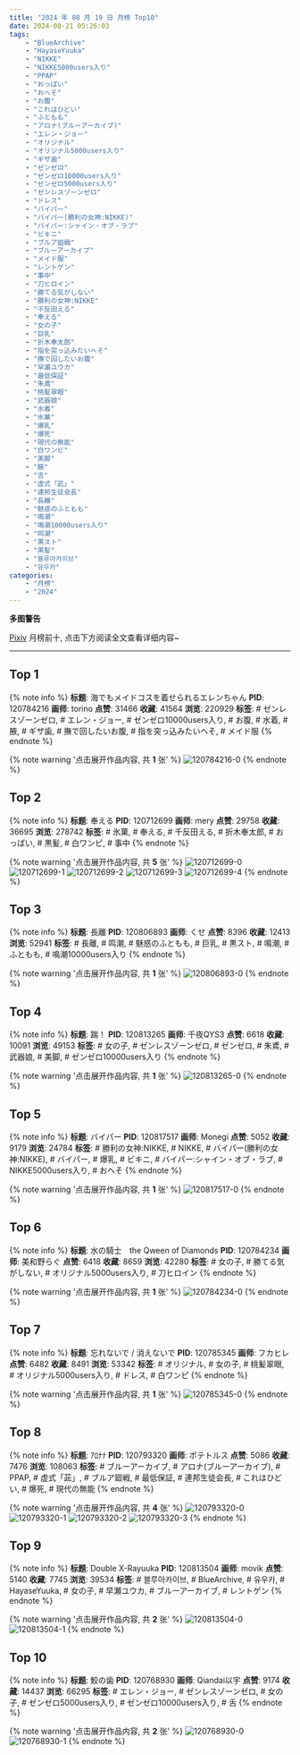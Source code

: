 ```yaml
---
title: "2024 年 08 月 19 日 月榜 Top10"
date: 2024-08-21 05:26:03
tags:
    - "BlueArchive"
    - "HayaseYuuka"
    - "NIKKE"
    - "NIKKE5000users入り"
    - "PPAP"
    - "おっぱい"
    - "おへそ"
    - "お腹"
    - "これはひどい"
    - "ふともも"
    - "アロナ(ブルーアーカイブ)"
    - "エレン・ジョー"
    - "オリジナル"
    - "オリジナル5000users入り"
    - "ギザ歯"
    - "ゼンゼロ"
    - "ゼンゼロ10000users入り"
    - "ゼンゼロ5000users入り"
    - "ゼンレスゾーンゼロ"
    - "ドレス"
    - "バイパー"
    - "バイパー(勝利の女神:NIKKE)"
    - "バイパー:シャイン・オブ・ラブ"
    - "ビキニ"
    - "ブルア廻戦"
    - "ブルーアーカイブ"
    - "メイド服"
    - "レントゲン"
    - "事中"
    - "刀ヒロイン"
    - "勝てる気がしない"
    - "勝利の女神:NIKKE"
    - "千反田える"
    - "奉える"
    - "女の子"
    - "巨乳"
    - "折木奉太郎"
    - "指を突っ込みたいへそ"
    - "撫で回したいお腹"
    - "早瀬ユウカ"
    - "最低保証"
    - "朱鳶"
    - "桃髪翠眼"
    - "武器娘"
    - "水着"
    - "氷菓"
    - "爆乳"
    - "爆死"
    - "現代の無能"
    - "白ワンピ"
    - "美脚"
    - "腋"
    - "舌"
    - "虚式「茈」"
    - "連邦生徒会長"
    - "長離"
    - "魅惑のふともも"
    - "鳴潮"
    - "鳴潮10000users入り"
    - "鸣潮"
    - "黒スト"
    - "黒髪"
    - "블루아카이브"
    - "유우카"
categories:
    - "月榜"
    - "2024"
---
```


<i class="fa fa-triangle-exclamation"></i>**多图警告**<i class="fa fa-triangle-exclamation"></i>

[Pixiv](https://www.pixiv.net/) 月榜前十, 点击下方阅读全文查看详细内容~

<!-- more -->

---

## Top 1

{% note info %}
**标题**: 海でもメイドコスを着せられるエレンちゃん
**PID**: 120784216 **画师**: torino
**点赞**: 31466 **收藏**: 41564 **浏览**: 220929
**标签**: # ゼンレスゾーンゼロ, # エレン・ジョー, # ゼンゼロ10000users入り, # お腹, # 水着, # 腋, # ギザ歯, # 撫で回したいお腹, # 指を突っ込みたいへそ, # メイド服
{% endnote %}

{% note warning '点击展开作品内容, 共 **1** 张' %}
![120784216-0](https://i.pixiv.re/img-original/img/2024/07/23/00/00/25/120784216_p0.jpg)
{% endnote %}

## Top 2

{% note info %}
**标题**: 奉える
**PID**: 120712699 **画师**: mery
**点赞**: 29758 **收藏**: 36695 **浏览**: 278742
**标签**: # 氷菓, # 奉える, # 千反田える, # 折木奉太郎, # おっぱい, # 黒髪, # 白ワンピ, # 事中
{% endnote %}

{% note warning '点击展开作品内容, 共 **5** 张' %}
![120712699-0](https://i.pixiv.re/img-original/img/2024/07/21/01/53/54/120712699_p0.png)
![120712699-1](https://i.pixiv.re/img-original/img/2024/07/21/01/53/54/120712699_p1.png)
![120712699-2](https://i.pixiv.re/img-original/img/2024/07/21/01/53/54/120712699_p2.png)
![120712699-3](https://i.pixiv.re/img-original/img/2024/07/21/01/53/54/120712699_p3.png)
![120712699-4](https://i.pixiv.re/img-original/img/2024/07/21/01/53/54/120712699_p4.png)
{% endnote %}

## Top 3

{% note info %}
**标题**: 長離
**PID**: 120806893 **画师**: くせ
**点赞**: 8396 **收藏**: 12413 **浏览**: 52941
**标签**: # 長離, # 鸣潮, # 魅惑のふともも, # 巨乳, # 黒スト, # 鳴潮, # ふともも, # 鳴潮10000users入り
{% endnote %}

{% note warning '点击展开作品内容, 共 **1** 张' %}
![120806893-0](https://i.pixiv.re/img-original/img/2024/07/23/10/00/01/120806893_p0.png)
{% endnote %}

## Top 4

{% note info %}
**标题**: 踹！
**PID**: 120813265 **画师**: 千夜QYS3
**点赞**: 6618 **收藏**: 10091 **浏览**: 49153
**标签**: # 女の子, # ゼンレスゾーンゼロ, # ゼンゼロ, # 朱鳶, # 武器娘, # 美脚, # ゼンゼロ10000users入り
{% endnote %}

{% note warning '点击展开作品内容, 共 **1** 张' %}
![120813265-0](https://i.pixiv.re/img-original/img/2024/07/23/15/58/22/120813265_p0.png)
{% endnote %}

## Top 5

{% note info %}
**标题**: バイパー
**PID**: 120817517 **画师**: Monegi
**点赞**: 5052 **收藏**: 9179 **浏览**: 24784
**标签**: # 勝利の女神:NIKKE, # NIKKE, # バイパー(勝利の女神:NIKKE), # バイパー, # 爆乳, # ビキニ, # バイパー:シャイン・オブ・ラブ, # NIKKE5000users入り, # おへそ
{% endnote %}

{% note warning '点击展开作品内容, 共 **1** 张' %}
![120817517-0](https://i.pixiv.re/img-original/img/2024/07/23/19/19/53/120817517_p0.jpg)
{% endnote %}

## Top 6

{% note info %}
**标题**: 水の騎士　the Qween of Diamonds
**PID**: 120784234 **画师**: 美和野らぐ
**点赞**: 6418 **收藏**: 8659 **浏览**: 42280
**标签**: # 女の子, # 勝てる気がしない, # オリジナル5000users入り, # 刀ヒロイン
{% endnote %}

{% note warning '点击展开作品内容, 共 **1** 张' %}
![120784234-0](https://i.pixiv.re/img-original/img/2024/07/23/00/00/28/120784234_p0.png)
{% endnote %}

## Top 7

{% note info %}
**标题**: 忘れないで / 消えないで
**PID**: 120785345 **画师**: フカヒレ
**点赞**: 6482 **收藏**: 8491 **浏览**: 53342
**标签**: # オリジナル, # 女の子, # 桃髪翠眼, # オリジナル5000users入り, # ドレス, # 白ワンピ
{% endnote %}

{% note warning '点击展开作品内容, 共 **1** 张' %}
![120785345-0](https://i.pixiv.re/img-original/img/2024/07/23/00/30/03/120785345_p0.jpg)
{% endnote %}

## Top 8

{% note info %}
**标题**: ｱﾛﾅﾅ
**PID**: 120793320 **画师**: ポテトルス
**点赞**: 5086 **收藏**: 7476 **浏览**: 108063
**标签**: # ブルーアーカイブ, # アロナ(ブルーアーカイブ), # PPAP, # 虚式「茈」, # ブルア廻戦, # 最低保証, # 連邦生徒会長, # これはひどい, # 爆死, # 現代の無能
{% endnote %}

{% note warning '点击展开作品内容, 共 **4** 张' %}
![120793320-0](https://i.pixiv.re/img-original/img/2024/07/23/04/09/05/120793320_p0.jpg)
![120793320-1](https://i.pixiv.re/img-original/img/2024/07/23/04/09/05/120793320_p1.jpg)
![120793320-2](https://i.pixiv.re/img-original/img/2024/07/23/04/09/05/120793320_p2.jpg)
![120793320-3](https://i.pixiv.re/img-original/img/2024/07/23/04/09/05/120793320_p3.jpg)
{% endnote %}

## Top 9

{% note info %}
**标题**: Double X-Rayuuka
**PID**: 120813504 **画师**: movik
**点赞**: 5140 **收藏**: 7745 **浏览**: 39534
**标签**: # 블루아카이브, # BlueArchive, # 유우카, # HayaseYuuka, # 女の子, # 早瀬ユウカ, # ブルーアーカイブ, # レントゲン
{% endnote %}

{% note warning '点击展开作品内容, 共 **2** 张' %}
![120813504-0](https://i.pixiv.re/img-original/img/2024/07/23/16/11/53/120813504_p0.jpg)
![120813504-1](https://i.pixiv.re/img-original/img/2024/07/23/16/11/53/120813504_p1.jpg)
{% endnote %}

## Top 10

{% note info %}
**标题**: 鮫の歯
**PID**: 120768930 **画师**: Qiandai以宇
**点赞**: 9174 **收藏**: 14437 **浏览**: 66295
**标签**: # エレン・ジョー, # ゼンレスゾーンゼロ, # 女の子, # ゼンゼロ5000users入り, # ゼンゼロ10000users入り, # 舌
{% endnote %}

{% note warning '点击展开作品内容, 共 **2** 张' %}
![120768930-0](https://i.pixiv.re/img-original/img/2024/07/22/14/10/24/120768930_p0.png)
![120768930-1](https://i.pixiv.re/img-original/img/2024/07/22/14/10/24/120768930_p1.png)
{% endnote %}
